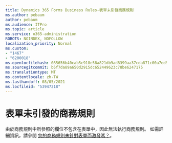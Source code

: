```yaml
---
title: Dynamics 365 Forms Business Rules-表單未引發商務規則
ms.author: pebaum
author: pebaum
ms.audience: ITPro
ms.topic: article
ms.service: o365-administration
ROBOTS: NOINDEX, NOFOLLOW
localization_priority: Normal
ms.custom:
- "1467"
- "6200018"
ms.openlocfilehash: 085656b40cab5c918e58a821db9ad8399aa37cda871c00a7ed51411c4b733576
ms.sourcegitcommit: b5f7da89a650d2915dc652449623c78be6247175
ms.translationtype: MT
ms.contentlocale: zh-TW
ms.lasthandoff: 08/05/2021
ms.locfileid: "53947218"
---
```

# <a name="business-rule-not-firing-for-a-form"></a>表單未引發的商務規則

由於商務規則中所參照的欄位不包含在表單中，因此無法執行商務規則。 如需詳細資訊，請參閱 [您的商務規則未針對表單而激發嗎？](https://docs.microsoft.com/powerapps/maker/model-driven-apps/create-business-rules-recommendations-apply-logic-form#is-your-business-rule-not-firing-for-a-form)。

